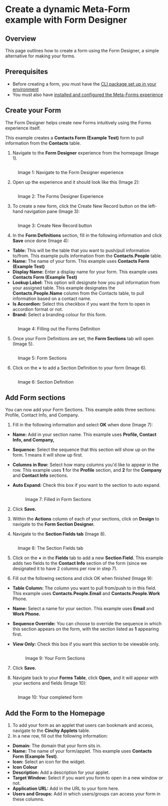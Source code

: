 # Create a dynamic Meta-Form example with Form Designer

## Overview

This page outlines how to create a form using the Form Designer, a simple alternative for making your forms.

## Prerequisites <a href="#prerequisites" id="prerequisites"></a>

- Before creating a form, you must have the [CLI package set up in your environment](https://cinchy.gitbook.io/cinchy-meta-forms/meta-forms-overview/dynamic-forms-example-using-form-designer)​
- You must also have [installed and configured the Meta-Forms experience​](../meta-forms-guide/)

## Create your Form <a href="#1.-creating-your-form" id="1.-creating-your-form"></a>

The Form Designer helps create new Forms intuitively using the Forms experience itself.

This example creates a **Contacts Form (Example Test)** form to pull information from the **Contacts** table.

1. Navigate to the **Form Designer** experience from the homepage (Image 1).

<figure><img src="../../.gitbook/assets/image (523).png" alt=""><figcaption><p>Image 1: Navigate to the Form Designer experience</p></figcaption></figure>

2. Open up the experience and it should look like this (Image 2):

<figure><img src="../../.gitbook/assets/image (512).png" alt=""><figcaption><p>Image 2: The Forms Designer Experience</p></figcaption></figure>

3. To create a new form, click the Create New Record button on the left-hand navigation pane (Image 3):

<figure><img src="https://762429502-files.gitbook.io/~/files/v0/b/gitbook-x-prod.appspot.com/o/spaces%2F-Meab1e-ktEn2Oom7FZi%2Fuploads%2Fw3vrXn2vV7LgRC7NN4fG%2Fimage.png?alt=media&#x26;token=47ac2eba-0a33-4c12-a84d-558f3492b9d2" alt=""><figcaption><p>Image 3: Create New Record button</p></figcaption></figure>

4. In the **Form Definitions** section, fill in the following information and click **Save** once done (Image 4):

- **Table:** This will be the table that you want to push/pull information to/from. This example pulls information from the **Contacts\.People** table.
- **Name:** The name of your form. This example uses **Contacts Form (Example Test)**
- **Display Name:** Enter a display name for your form. This example uses **Contacts Form (Example Test)**
- **Lookup Label:** This option will designate how you pull information from your assigned table. This example designates the **Contacts\.People\.Name** column from the Contacts table, to pull information based on a contact name.
- **Is Accordion:** Select this checkbox if you want the form to open in accordion format or not.
- **Brand:** Select a branding colour for this form.

<figure><img src="../../.gitbook/assets/image (196).png" alt=""><figcaption><p>Image 4: Filling out the Forms Definition</p></figcaption></figure>

5. Once your Form Definitions are set, the **Form Sections** tab will open (Image 5).

<figure><img src="../../.gitbook/assets/image (613).png" alt=""><figcaption><p>Image 5: Form Sections</p></figcaption></figure>

6. Click on the **+** to add a Section Definition to your form (Image 6).

<figure><img src="../../.gitbook/assets/image (757).png" alt=""><figcaption><p>Image 6: Section Definition</p></figcaption></figure>

## Add Form sections

You can now add your Form Sections. This example adds three sections: Profile, Contact Info, and Company.

1. Fill in the following information and select **OK** when done (Image 7):

- **Name:** Add in your section name. This example uses **Profile, Contact Info, and Company,**
- **Sequence:** Select the sequence that this section will show up on the form. 1 means it will show up first.
- **Columns in Row:** Select how many columns you'd like to appear in the row. This example uses **1** for the **Profile** section, and **2** for the **Company** and **Contact Info** sections.
- **Auto Expand:** Check this box if you want to the section to auto expand.

    <figure><img src="https://762429502-files.gitbook.io/~/files/v0/b/gitbook-x-prod.appspot.com/o/spaces%2F-Meab1e-ktEn2Oom7FZi%2Fuploads%2FYpsvnX1Ce6HUW3pF71t0%2Fimage.png?alt=media&#x26;token=5ef4bc44-05ad-4c0f-a689-4901953e90d5" alt=""><figcaption><p>Image 7: Filled in Form Sections</p></figcaption></figure>

2. Click **Save.**

3. Within the **Actions** column of each of your sections, click on **Design** to navigate to the **Form Section Designer.**

4. Navigate to the **Section Fields tab** (Image 8).

<figure><img src="https://762429502-files.gitbook.io/~/files/v0/b/gitbook-x-prod.appspot.com/o/spaces%2F-Meab1e-ktEn2Oom7FZi%2Fuploads%2FYU1jpNaoa3Pl3toyxqos%2Fimage.png?alt=media&#x26;token=30d27ac1-dceb-44d5-be5c-6fbd5b53f01d" alt=""><figcaption><p>Image 8: The Section Fields tab</p></figcaption></figure>

5. Click on the **+** in the **Fields** tab to add a new **Section Field.** This example adds two fields to the **Contact Info** section of the form (since we designated it to have 2 columns per row in step 7).

6. Fill out the following sections and click OK when finished (Image 9):

- **Table Column:** The column you want to pull from/push to in this field. This example uses **Contacts\.People\.Email** and **Contacts\.People\.Work** Phone.
- **Name:** Select a name for your section. This example uses **Email** and **Work Phone.**
- **Sequence Override:** You can choose to override the sequence in which this section appears on the form, with the section listed as **1** appearing first.
- **View Only:** Check this box if you want this section to be viewable only.

    <figure><img src="https://762429502-files.gitbook.io/~/files/v0/b/gitbook-x-prod.appspot.com/o/spaces%2F-Meab1e-ktEn2Oom7FZi%2Fuploads%2FOE7a6oZw4NS7xGiO4x0P%2Fimage.png?alt=media&#x26;token=b36b161c-9f79-4c8c-a016-a50bef43d836" alt=""><figcaption><p>Image 9: Your Form Sections</p></figcaption></figure>

7. Click **Save.**

8. Navigate back to your **Forms Table**, click **Open,** and it will appear with your sections and fields (Image 10):

<figure><img src="https://762429502-files.gitbook.io/~/files/v0/b/gitbook-x-prod.appspot.com/o/spaces%2F-Meab1e-ktEn2Oom7FZi%2Fuploads%2FgXTTynXBv19C6Krngnm7%2Fimage.png?alt=media&#x26;token=e3aca4e6-8c2a-4414-bdaf-323092f71754" alt=""><figcaption><p>Image 10: Your completed form​</p></figcaption></figure>

## Add the Form to the Homepage <a href="#2.-adding-your-form-to-the-homepage" id="2.-adding-your-form-to-the-homepage"></a>

1. To add your form as an applet that users can bookmark and access, navigate to the **Cinchy Applets** table.
2. In a new row, fill out the following information:

- **Domain:** The domain that your form sits in.
- **Name:** The name of your form/applet. This example uses **Contacts Form (Example Test)**.
- **Icon:** Select an icon for the widget.
- **Icon Colour**
- **Description:** Add a description for your applet.
- **Target Window:** Select if you want you form to open in a new window or not.
- **Application URL:** Add in the URL to your form here.
- **Users and Groups:** Add in which users/groups can access your form in these columns.

​​

<figure><img src="https://762429502-files.gitbook.io/~/files/v0/b/gitbook-x-prod.appspot.com/o/spaces%2F-Meab1e-ktEn2Oom7FZi%2Fuploads%2F2WNsqJMUN6cLiewDwBuG%2Fimage.png?alt=media&#x26;token=ed7a8b13-982e-4529-ad45-6447ed968a81" alt=""><figcaption></figcaption></figure>
